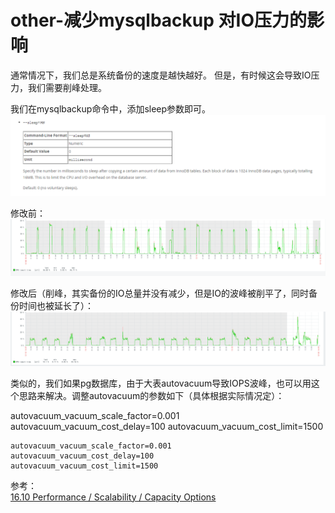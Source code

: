 # other-减少mysqlbackup 对IO压力的影响 

通常情况下，我们总是系统备份的速度是越快越好。 但是，有时候这会导致IO压力，我们需要削峰处理。

我们在mysqlbackup命令中，添加sleep参数即可。  
​![](assets/network-asset-document_sleep-20241211174704-f9wd6df.png)

修改前：  
​![](assets/network-asset-before-20241211174705-fh0ab8r.png)

修改后（削峰，其实备份的IO总量并没有减少，但是IO的波峰被削平了，同时备份时间也被延长了）：  
​![](assets/network-asset-after-20241211174706-niw4ac8.png)

类似的，我们如果pg数据库，由于大表autovacuum导致IOPS波峰，也可以用这个思路来解决。调整autovacuum的参数如下（具体根据实际情况定）：

autovacuum\_vacuum\_scale\_factor\=0.001 autovacuum\_vacuum\_cost\_delay\=100 autovacuum\_vacuum\_cost\_limit\=1500

```
autovacuum_vacuum_scale_factor=0.001
autovacuum_vacuum_cost_delay=100
autovacuum_vacuum_cost_limit=1500
```

参考：  
[16.10 Performance / Scalability / Capacity Options](https://dev.mysql.com/doc/mysql-enterprise-backup/4.1/en/backup-capacity-options.html)

‍
